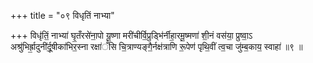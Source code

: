 +++
title = "०९ विधृतिं नाभ्या"

+++
विधृ॑तिं॒ नाभ्या॑ घृ॒तँरसे॑ना॒पो यू॒ष्णा मरी॑चीर्वि॒प्रुड्भि॑र्नीहा॒रमू॒ष्मणा॑ शी॒नं वस॑या॒ प्रुष्वा॒ऽ अश्रु॑भिर्ह्रा॒दुनी॑र्दू॒षीका॑भिर॒स्ना रक्षा॑ँसि चि॒त्राण्यङ्गै॒र्नक्ष॑त्राणि रू॒पेण॑ पृथि॒वीं त्व॒चा जु॑म्ब॒काय॒ स्वाहा॑ ॥९ ॥